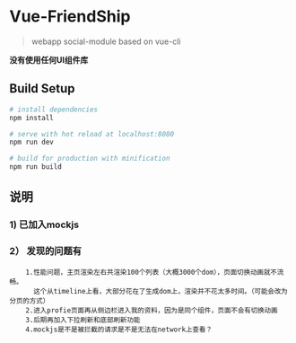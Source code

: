 # Vue-FriendShip

> webapp social-module based on vue-cli

 **没有使用任何UI组件库**
 
## Build Setup

``` bash
# install dependencies
npm install

# serve with hot reload at localhost:8080
npm run dev

# build for production with minification
npm run build
```

## 说明
    
### 1) 已加入mockjs

### 2） 发现的问题有
        1.性能问题，主页渲染左右共渲染100个列表（大概3000个dom），页面切换动画就不流畅。
          这个从timeline上看，大部分花在了生成dom上，渲染并不花太多时间。（可能会改为分页的方式）
        2.进入profie页面再从侧边栏进入我的资料，因为是同个组件，页面不会有切换动画
        3.后期再加入下拉刷新和底部刷新功能
        4.mockjs是不是被拦截的请求是不是无法在network上查看？
